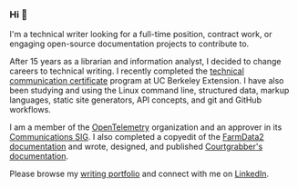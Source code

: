 ### Hi 👋

I'm a technical writer looking for a full-time position, contract work, or engaging open-source documentation projects to contribute to. 

After 15 years as a librarian and information analyst, I decided to change careers to technical writing. I recently completed the [technical communication certificate](https://extension.berkeley.edu/public/category/courseCategoryCertificateProfile.do?method=load&certificateId=17211&selectedProgramAreaId=15550&selectedProgramStreamId=15615) program at UC Berkeley Extension. I have also been studying and using the Linux command line, structured data, markup languages, static site generators, API concepts, and git and GitHub workflows.

I am a member of the [OpenTelemetry](https://github.com/open-telemetry) organization and an approver in its [Communications SIG](https://github.com/open-telemetry/opentelemetry.io). I also completed a copyedit of the [FarmData2 documentation](https://github.com/DickinsonCollege/FarmData2/pull/638) and wrote, designed, and published [Courtgrabber's documentation](https://github.com/tiffany76/courtgrabber-docs).

Please browse my [writing portfolio](https://github.com/tiffany76/portfolio) and connect with me on [LinkedIn](https://www.linkedin.com/in/tiffany-hrabusa/). 

<!--
**tiffany76/tiffany76** is a ✨ _special_ ✨ repository because its `README.md` (this file) appears on your GitHub profile.

Here are some ideas to get you started:

- 🔭 I’m currently working on ...
- 🌱 I’m currently learning ...
- 👯 I’m looking to collaborate on ...
- 🤔 I’m looking for help with ...
- 💬 Ask me about ...
- 📫 How to reach me: ...
- 😄 Pronouns: ...
- ⚡ Fun fact: ...
-->
